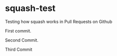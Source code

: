 # squash-test
Testing how squash works in Pull Requests on Github


First commit.

Second Commit.


Third Commit
